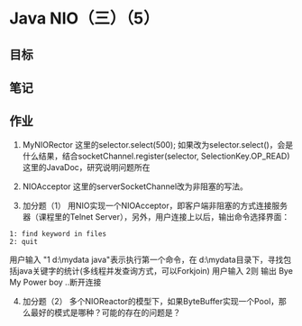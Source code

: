 # Java NIO（三）（5）
## 目标


## 笔记


## 作业
 1. MyNIORector 这里的selector.select(500); 如果改为selector.select()，会是什么结果，结合socketChannel.register(selector, SelectionKey.OP_READ)这里的JavaDoc，研究说明问题所在

 2. NIOAcceptor 这里的serverSocketChannel改为非阻塞的写法。

 3. 加分题（1）
 用NIO实现一个NIOAcceptor，即客户端非阻塞的方式连接服务器（课程里的Telnet Server），另外，用户连接上以后，输出命令选择界面：
 ```
 1: find keyword in files
 2: quit
 ```
 用户输入 "1  d:\mydata   java"表示执行第一个命令，在 d:\mydata目录下，寻找包括java关键字的统计(多线程并发查询方式，可以Forkjoin)
 用户输入  2则 输出 Bye My Power boy ..断开连接

 4. 加分题（2）
 多个NIOReactor的模型下，如果ByteBuffer实现一个Pool，那么最好的模式是哪种？可能的存在的问题是？

